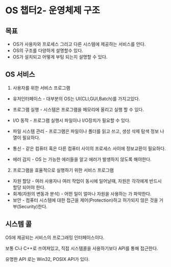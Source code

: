 # OS 챕터2- 운영체제 구조

## 목표

* OS가 사용자와 프로세스 그리고 다른 시스템에 제공하는 서비스를 안다.
* OS의 구조를 다양하게 설명할수 있다.
* OS가 설치되고 어떻게 부팅 되는지 설명할 수 있다.



## OS 서비스

1. 사용자를 위한 서비스 프로그램

* 유저인터페이스  - 대부분의 OS는 UI(CLI,GUI,Batch)를 가지고있다. 

* 프로그램 실행 - 시스템은 프로그램을 메모리에 올리고 실행 할 수 있다.

* I/O 동작 - 프로그램 실행시 파일이나 I/O장치가 필요할 수 있다.

* 파일 시스템 관리 - 프로그램은 파일이나 폴더를 읽고 쓰고, 생성 삭제 탐색 정보 나열이 필요하다. 

* 통신 - 같은 컴퓨터 혹은 다른 컴퓨터 사이의 프로세스 사이에 정보교환이 필요하다.

* 에러 감지 - OS 는 가능한 에러들을 알고 에러가 발생하지 않도록 해야한다.

  

2. 프로그램을 효율적으로 실행하기 위한 서비스 프로그램

* 자원 할당 - 여러 사용자나 여러 작업이 동시에 일어날때, 자원은 각각에게 반드시 할당 되어야 한다.
* 회계(자원의 변동과 분석) - 어떤 일이 얼마나 자원을 사용하는 가 파악한다.
* 보안 - 컴퓨터 시스템에 대한 접근을 제어(Protection)하고 허가되지 않은 것을 거부(Security)한다.

## 시스템 콜

OS에 제공되는 서비스의 프로그래밍 인터페이스이다.

보통 C나 C++로 쓰여져있고, 직접 시스템콜을 사용하기보다 API를 통해 접근한다.

유명한 API 로는 Win32, POSIX API가 있다.



